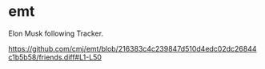# emt
Elon Musk following Tracker.

https://github.com/cmj/emt/blob/216383c4c239847d510d4edc02dc26844c1b5b58/friends.diff#L1-L50
